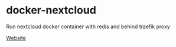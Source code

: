 # docker-nextcloud
Run nextcloud docker container with redis and behind traefik proxy

[Website](https://nextcloud.com/de/)
